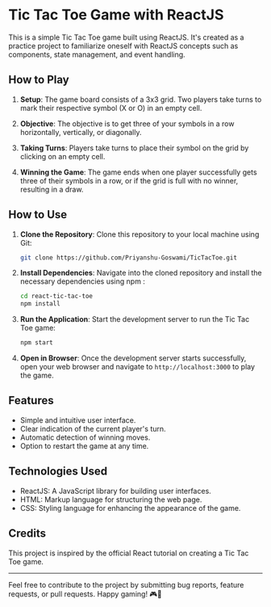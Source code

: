 # Tic Tac Toe Game with ReactJS

This is a simple Tic Tac Toe game built using ReactJS. It's created as a practice project to familiarize oneself with ReactJS concepts such as components, state management, and event handling.

## How to Play

1. **Setup**: The game board consists of a 3x3 grid. Two players take turns to mark their respective symbol (X or O) in an empty cell.

2. **Objective**: The objective is to get three of your symbols in a row horizontally, vertically, or diagonally.

3. **Taking Turns**: Players take turns to place their symbol on the grid by clicking on an empty cell.

4. **Winning the Game**: The game ends when one player successfully gets three of their symbols in a row, or if the grid is full with no winner, resulting in a draw.

## How to Use

1. **Clone the Repository**: Clone this repository to your local machine using Git:

    ```bash
    git clone https://github.com/Priyanshu-Goswami/TicTacToe.git
    ```

2. **Install Dependencies**: Navigate into the cloned repository and install the necessary dependencies using npm :

    ```bash
    cd react-tic-tac-toe
    npm install
    ```

3. **Run the Application**: Start the development server to run the Tic Tac Toe game:

    ```bash
    npm start
    ```
4. **Open in Browser**: Once the development server starts successfully, open your web browser and navigate to `http://localhost:3000` to play the game.

## Features

- Simple and intuitive user interface.
- Clear indication of the current player's turn.
- Automatic detection of winning moves.
- Option to restart the game at any time.

## Technologies Used

- ReactJS: A JavaScript library for building user interfaces.
- HTML: Markup language for structuring the web page.
- CSS: Styling language for enhancing the appearance of the game.

## Credits

This project is inspired by the official React tutorial on creating a Tic Tac Toe game.

---

Feel free to contribute to the project by submitting bug reports, feature requests, or pull requests. Happy gaming! 🎮👾
